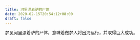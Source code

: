 ```yaml
---
title: 河里漂着驴的尸体
date: 2020-02-15T20:54:12+08:00
draft: false
---
```


梦见河里漂着驴的尸体，意味着做梦人将出海远行，并取得巨大成功。